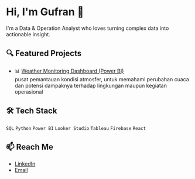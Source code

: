 # Hi, I'm Gufran 👋

I'm a Data & Operation Analyst who loves turning complex data into actionable insight.

## 🔍 Featured Projects

- 📊 [Weather Monitoring Dashboard (Power BI)](https://github.com/efendigufran/pbi-weather-station)  
  pusat pemantauan kondisi atmosfer, untuk memahami perubahan cuaca dan potensi dampaknya terhadap lingkungan maupun kegiatan operasional
<!--
- 📈 [Radiation Data Normalization](https://github.com/dbsgame/radiation-normalization)  
  Normalisasi data radiasi matahari per 10 menit untuk mendeteksi cuaca cerah/mendung.

- 📉 [Marketing Funnel Analysis (GA4)](https://github.com/dbsgame/ga4-marketing-funnel)  
  Menyusun funnel dan segmentasi pengunjung berbasis Google Analytics 4.
-->
## 🛠 Tech Stack
`SQL` `Python` `Power BI` `Looker Studio` `Tableau` `Firebase` `React`

## 📫 Reach Me
- [LinkedIn](https://linkedin.com/in/gufranefendi)
- [Email](mailto:efendigufran@gmail.com)


<!--
**efendigufran/efendigufran** is a ✨ _special_ ✨ repository because its `README.md` (this file) appears on your GitHub profile.

Here are some ideas to get you started:

- 🔭 I’m currently working on ...
- 🌱 I’m currently learning ...
- 👯 I’m looking to collaborate on ...
- 🤔 I’m looking for help with ...
- 💬 Ask me about ...
- 📫 How to reach me: ...
- 😄 Pronouns: ...
- ⚡ Fun fact: ...
-->
